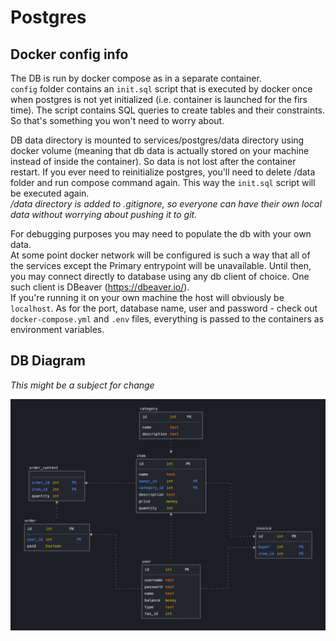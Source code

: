 # Postgres

## Docker config info
The DB is run by docker compose as in a separate container.<br>
`config` folder contains an `init.sql` script that is executed by docker once when postgres is not yet initialized (i.e. container is launched for the firs time). The script contains SQL queries to create tables and their constraints. So that's something you won't need to worry about.<br>

DB data directory is mounted to services/postgres/data directory using docker volume (meaning that db data is actually stored on your machine instead of inside the container). So data is not lost after the container restart. If you ever need to reinitialize postgres, you'll need to delete /data folder and run compose command again. This way the `init.sql` script will be executed again.<br>
*/data directory is added to .gitignore, so everyone can have their own local data without worrying about pushing it to git.*<bt>

For debugging purposes you may need to populate the db with your own data.<br>
At some point docker network will be configured is such a way that all of the services except the Primary entrypoint will be unavailable. Until then, you may connect directly to database using any db client of choice. One such client is DBeaver (https://dbeaver.io/).<br>
If you're running it on your own machine the host will obviously be `localhost`. As for the port, database name, user and password - check out `docker-compose.yml` and `.env` files, everything is passed to the containers as environment variables.

## DB Diagram
*This might be a subject for change*

![DB Diagram](../../misc/db_diagram.jpeg)
